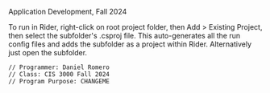 Application Development, Fall 2024

To run in Rider, right-click on root project folder, then Add > Existing Project, then select the subfolder's .csproj file. This auto-generates all the run config files and adds the subfolder as a project within Rider.
Alternatively just open the subfolder.

```
// Programmer: Daniel Romero
// Class: CIS 3000 Fall 2024
// Program Purpose: CHANGEME
```